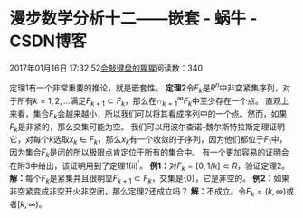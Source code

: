 
# 漫步数学分析十二——嵌套 - 蜗牛 - CSDN博客


2017年01月16日 17:32:52[会敲键盘的猩猩](https://me.csdn.net/u010182633)阅读数：340


定理1有一个非常重要的推论，就是嵌套性。
$\textbf{定理2}$令$F_k$是$R^n$中非空紧集序列，对于所有$k=1,2,\ldots$满足$F_{k+1}\subset F_k$，那么在$\cap_{k=1}^\infty F_k$中至少存在一个点。
直观上来看，集合$F_k$会越来越小，所以我们可以将其看成序列中的一个点。然而，如果$F_k$是非紧的，那么交集可能为空。
我们可以用波尔查诺-魏尔斯特拉斯定理证明它，对每个$k$选取$x_k\in F_k$，那么$x_k$有一个收敛的子序列，因为他们都位于$F_1$中，因为集合$F_k$是闭的所以极限点肯定位于所有的集合中。
有一个更加容易的证明会在附3中给出，该证明用到了定理1$\textrm{(ii)}^{'}$。
$\textbf{例1：}$对$F_k=[0,1/k]\subset R$，验证定理2。
$\textbf{解：}$每个$F_k$是紧集并且很明显$F_{k+1}\subset F_k$，交集是$\{0\}$，它是非空的。
$\textbf{例2：}$如果非空紧变成非空开火非空闭，那么定理2还成立吗？
$\textbf{解：}$不成立。令$F_k=(k,\infty)$或者$[k,\infty)$。

